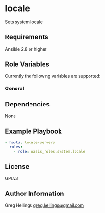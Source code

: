 locale
===========

Sets system locale

Requirements
------------

Ansible 2.8 or higher

Role Variables
--------------

Currently the following variables are supported:

### General


Dependencies
------------

None

Example Playbook
----------------

```yaml
- hosts: locale-servers
  roles:
    - role: oasis_roles.system.locale
```

License
-------

GPLv3

Author Information
------------------

Greg Hellings <greg.hellings@gmail.com>
